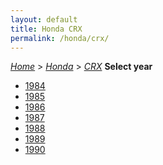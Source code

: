 ```yaml
---
layout: default
title: Honda CRX
permalink: /honda/crx/
---
```

[*Home*](/) > [*Honda*](/honda/) > [*CRX*](/honda/crx/)
**Select year**
- [1984](/honda/crx/1984/)
- [1985](/honda/crx/1985/)
- [1986](/honda/crx/1986/)
- [1987](/honda/crx/1987/)
- [1988](/honda/crx/1988/)
- [1989](/honda/crx/1989/)
- [1990](/honda/crx/1990/)